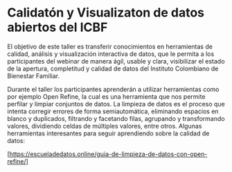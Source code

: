 # Calidatón y Visualizaton de datos abiertos del ICBF

El objetivo de este taller es transferir conocimientos en herramientas de calidad, análisis y visualización interactiva de datos, que le permita a los participantes del webinar de manera ágil, usable y clara, visibilizar el estado de la apertura, completitud y calidad de datos del Instituto Colombiano de Bienestar Familiar.

Durante el taller los participantes aprenderán a utilizar herramientas como por ejemplo Open Refine, la cual es una herramienta que nos permite perfilar y limpiar conjuntos de datos. La limpieza de datos es el proceso que intenta corregir errores de forma semiautomática, eliminando espacios en blanco y duplicados, filtrando y facetando filas, agrupando y transformando valores, dividiendo celdas de múltiples valores, entre otros. Algunas herramientas interesantes para seguir aprendiendo sobre la calidad de datos:

[https://escueladedatos.online/guia-de-limpieza-de-datos-con-open-refine/]

